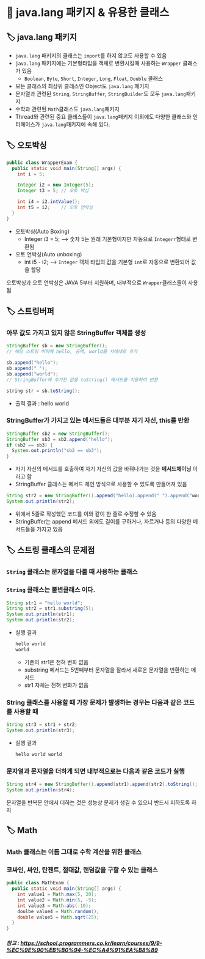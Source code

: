 # 📌 java.lang 패키지 & 유용한 클래스
## 🏷 java.lang 패키지
- `java.lang` 패키지의 클래스는 `import`를 하지 않고도 사용할 수 있음
- `java.lang` 패키지에는 기본형타입을 객체로 변환시킬때 사용하는 `Wrapper` 클래스가 있음
  - `Boolean`, `Byte`, `Short`, `Integer`, `Long`, `Float`, `Double` 클래스
- 모든 클래스의 최상위 클래스인 Object도 `java.lang` 패키지
- 문자열과 관련된 `String`, `StringBuffer`, `StringBuilder`도 모두 `java.lang`패키지
- 수학과 관련된 `Math`클래스도 `java.lang`패키지
- Thread와 관련된 중요 클래스들이 `java.lang`패키지
이외에도 다양한 클래스와 인터페이스가 `java.lang`패키지에 속해 있다.

## 🏷 오토박싱
```java
public class WrapperExam {
  public static void main(String[] args) {
    int i = 5;

    Integer i2 = new Integer(5);
    Integer t3 = 5; // 오토 박싱

    int i4 = i2.intValue();
    int t5 = i2;    // 오토 언박싱
  }
}
```
- 오토박싱(Auto Boxing)
  - Integer i3 = 5; --> 숫자 5는 원래 기본형이지만 자동으로 `Integerr`형태로 변환됨
- 오토 언박싱(Auto unboxing)
  - int i5 - i2; --> `Integer` 객체 타입의 값을 기본형 `int`로 자동으로 변환되어 값을 할당
  
오토박싱과 오토 언박싱은 JAVA 5부터 지원하며, 내부적으로 `Wrapper`클래스들이 사용됨

## 🏷 스트링버퍼
### 아무 값도 가지고 있지 않은 StringBuffer 객체를 생성
```java
StringBuffer sb = new StringBuffer();
// 해당 스트링 버퍼에 hello, 공백, world를 차례대로 추가

sb.append("hello");
sb.append(" ");
sb.append("world");
// StringBuffer에 추가된 값을 toString() 메서드를 이용하여 반환

string str = sb.toString();
```
- 출력 결과 : hello world

### StringBuffer가 가지고 있는 메서드들은 대부분 자기 자신, this를 반환
```java
StringBuffer sb2 = new StringBuffer();
StringBuffer sb3 = sb2.append("hello");
if (sb2 == sb3) {
  System.out.println("sb2 == sb3");
}
```
- 자기 자신의 메서드를 호출하여 자기 자신의 값을 바꿔나가는 것을 **메서드체이닝** 이라고 함
- StringBuffer 클래스는 메서드 체인 방식으로 사용할 수 있도록 만들어져 있음

```java
String str2 = new StringBuffer().append("hello).append(" ").append("world").toString();
System.out.println(str2);
```
- 위에서 5줄로 작성했던 코드를 이와 같이 한 줄로 수정할 수 있음
- StringBuffer는 append 메서드 외에도 길이를 구하거나, 자르거나 등의 다양한 메서드들을 가지고 있음

## 🏷 스트링 클래스의 문제점
### `String` 클래스는 문자열을 다룰 때 사용하는 클래스
### `String` 클래스는 불변클래스 이다.
```java
String str1 = "hello world";
String str2 = str1.substring(5);
System.out.println(str1);
System.out.println(str2);
```
- 실행 결과
  ```java
  hello world
  world
  ```
  - 기존의 str1은 전혀 변화 없음
  - substring 메서드는 5번째부터 문자열을 잘라서 새로운 문자열을 반환하는 메서드
  - str1 자체는 전혀 변화가 없음

### String 클래스를 사용할 때 가장 문제가 발생하는 경우는 다음과 같은 코드를 사용할 때
```java
String str3 = str1 + str2;
System.out.println(str3);
```
- 실행 결과
  ```java
  hello world world
  ```
### 문자열과 문자열을 더하게 되면 내부적으로는 다음과 같은 코드가 실행
```java
String str4 = new StringBuffer().append(str1).append(str2).toString();
System.out.println(str4);
```
문자열을 반복문 안에서 더하는 것은 성능상 문제가 생길 수 있으니 반드시 피하도록 하자

## 🏷 Math
### Math 클래스는 이름 그대로 수학 계산을 위한 클래스
### 코싸인, 싸인, 탄젠트, 절대값, 랜덤값을 구할 수 있는 클래스
```java
public class MathExam {
  public static void main(String[] args) {
    int value1 = Math.max(5, 20);
    int value2 = Math.min(5, -5);
    int value3 = Math.abs(-10);
    doulbe value4 = Math.random();
    double value5 = Math.sqrt(25);
  }
}
```
##### 참고 : https://school.programmers.co.kr/learn/courses/9/9-%EC%9E%90%EB%B0%94-%EC%A4%91%EA%B8%89
